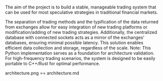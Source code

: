 The aim of the project is to build a stable, manageable trading system that can be used for most speculative strategies in traditional financial markets. 

The separation of trading methods and the typification of the data returned from exchanges allow for easy integration of new trading platforms or modification/adding of new trading strategies. Additionally, the centralized database with connected sockets acts as a mirror of the exchanges' databases, ensuring minimal possible latency. This solution enables efficient data collection and storage, regardless of the scale.
Note: This Python implementation serves as a foundation for architecture validation. For high-frequency trading scenarios, the system is designed to be easily portable to C++/Rust for optimal performance.

architecture.png == architecture.md

